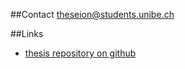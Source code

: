 ##Contact
<a href="mailto:theseion@students.unibe.ch">theseion@students.unibe.ch</a>

##Links

-  [thesis repository on github](http://github.com/theseion/master-thesis)
